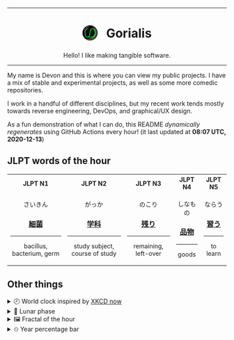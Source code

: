 ***

<h1 align="center">
<sub>
    <img src="readme/resources/avatar.png" height="36">
</sub>
&nbsp;
Gorialis
</h1>
<p align="center">
Hello! I like making tangible software.
</p>

***

My name is Devon and this is where you can view my public projects. I have a mix of stable and experimental projects, as well as some more comedic repositories.

I work in a handful of different disciplines, but my recent work tends mostly towards reverse engineering, DevOps, and graphical/UX design.

As a fun demonstration of what I can do, this README *dynamically regenerates* using GitHub Actions every hour! (it last updated at **08:07 UTC, 2020-12-13**)

<h2>JLPT words of the hour</h2>
<table>
    <tr>
        <th>JLPT N1</th>
        <th>JLPT N2</th>
        <th>JLPT N3</th>
        <th>JLPT N4</th>
        <th>JLPT N5</th>
    </tr>
    <tr>
        <td>
            <p align="center">さいきん</p>
            <h3 align="center"><b><a href="https://jisho.org/search/%E7%B4%B0%E8%8F%8C">細菌</a></b></h3>
            <hr>
            <p align="center">bacillus,<wbr> bacterium,<wbr> germ</p>
        </td>
        <td>
            <p align="center">がっか</p>
            <h3 align="center"><b><a href="https://jisho.org/search/%E5%AD%A6%E7%A7%91">学科</a></b></h3>
            <hr>
            <p align="center">study subject,<wbr> course of study</p>
        </td>
        <td>
            <p align="center">のこり</p>
            <h3 align="center"><b><a href="https://jisho.org/search/%E6%AE%8B%E3%82%8A">残り</a></b></h3>
            <hr>
            <p align="center">remaining,<wbr> left-over</p>
        </td>
        <td>
            <p align="center">しなもの</p>
            <h3 align="center"><b><a href="https://jisho.org/search/%E5%93%81%E7%89%A9">品物</a></b></h3>
            <hr>
            <p align="center">goods</p>
        </td>
        <td>
            <p align="center">ならう</p>
            <h3 align="center"><b><a href="https://jisho.org/search/%E7%BF%92%E3%81%86">習う</a></b></h3>
            <hr>
            <p align="center">to learn</p>
        </td>
    </tr>
</table>

<h2>Other things</h2>
<details>
<summary>🕗  World clock inspired by <a href="https://xkcd.com/now">XKCD now</a></summary>

> <img src="generated/now.png" width="512">

</details>
<details>
<summary>🌙 Lunar phase</summary>

The moon is approximately 97.51% through its phase ().

</details>
<details>
<summary>&#x1f5bc; Fractal of the hour</summary>

> <img src="generated/fractal.png" width="512">

</details>
<details>
<summary>&#x23f2; Year percentage bar</summary>
<pre><code>2020 [██████████████████▁▁] 94.90%</code></pre>
</details>
